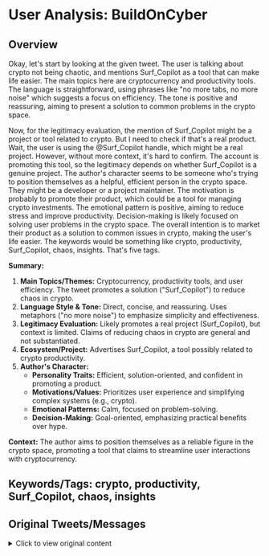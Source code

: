 # User Analysis: BuildOnCyber

## Overview

<think>
Okay, let's start by looking at the given tweet. The user is talking about crypto not being chaotic, and mentions Surf_Copilot as a tool that can make life easier. The main topics here are cryptocurrency and productivity tools. The language is straightforward, using phrases like "no more tabs, no more noise" which suggests a focus on efficiency. The tone is positive and reassuring, aiming to present a solution to common problems in the crypto space.

Now, for the legitimacy evaluation, the mention of Surf_Copilot might be a project or tool related to crypto. But I need to check if that's a real product. Wait, the user is using the @Surf_Copilot handle, which might be a real project. However, without more context, it's hard to confirm. The account is promoting this tool, so the legitimacy depends on whether Surf_Copilot is a genuine project. The author's character seems to be someone who's trying to position themselves as a helpful, efficient person in the crypto space. They might be a developer or a project maintainer. The motivation is probably to promote their product, which could be a tool for managing crypto investments. The emotional pattern is positive, aiming to reduce stress and improve productivity. Decision-making is likely focused on solving user problems in the crypto space. The overall intention is to market their product as a solution to common issues in crypto, making the user's life easier. The keywords would be something like crypto, productivity, Surf_Copilot, chaos, insights. That's five tags.
</think>

**Summary:**  
1. **Main Topics/Themes:** Cryptocurrency, productivity tools, and user efficiency. The tweet promotes a solution ("Surf_Copilot") to reduce chaos in crypto.  
2. **Language Style & Tone:** Direct, concise, and reassuring. Uses metaphors ("no more noise") to emphasize simplicity and effectiveness.  
3. **Legitimacy Evaluation:** Likely promotes a real project (Surf_Copilot), but context is limited. Claims of reducing chaos in crypto are general and not substantiated.  
4. **Ecosystem/Project:** Advertises Surf_Copilot, a tool possibly related to crypto productivity.  
5. **Author's Character:**  
   - **Personality Traits:** Efficient, solution-oriented, and confident in promoting a product.  
   - **Motivations/Values:** Prioritizes user experience and simplifying complex systems (e.g., crypto).  
   - **Emotional Patterns:** Calm, focused on problem-solving.  
   - **Decision-Making:** Goal-oriented, emphasizing practical benefits over hype.  

**Context:** The author aims to position themselves as a reliable figure in the crypto space, promoting a tool that claims to streamline user interactions with cryptocurrency.  

**Keywords/Tags:** crypto, productivity, Surf_Copilot, chaos, insights
---
## Original Tweets/Messages

<details>
<summary>Click to view original content</summary>

| Type | Content |
|------|---------|
| messages | Crypto doesn’t have to be chaos.

No more tabs, no more noise. Just insights, when you need. One shortcut away.

Read more about how @Surf_Copilot can make your life easier👇 |

</details>
